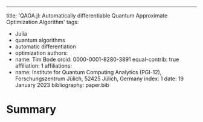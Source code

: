 ---
title: 'QAOA.jl: Automatically differentiable Quantum Approximate Optimization Algorithm'
tags:
  - Julia
  - quantum algorithms
  - automatic differentiation
  - optimization
authors:
  - name: Tim Bode
    orcid: 0000-0001-8280-3891
    equal-contrib: true
    affiliation: 1
affiliations:
 - name: Institute for Quantum Computing Analytics (PGI-12), Forschungszentrum Jülich, 52425 Jülich, Germany
   index: 1
date: 19 January 2023
bibliography: paper.bib

# Summary